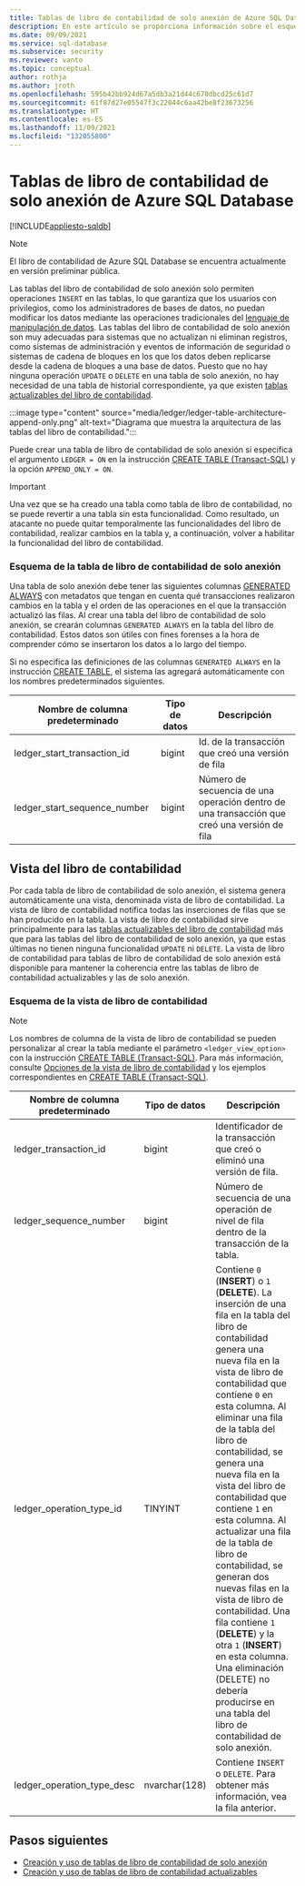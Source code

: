 ```yaml
---
title: Tablas de libro de contabilidad de solo anexión de Azure SQL Database
description: En este artículo se proporciona información sobre el esquema y las vistas de tabla del libro de contabilidad de solo anexión de Azure SQL Database.
ms.date: 09/09/2021
ms.service: sql-database
ms.subservice: security
ms.reviewer: vanto
ms.topic: conceptual
author: rothja
ms.author: jroth
ms.openlocfilehash: 595b42bb924d67a5db3a21d44c670dbcd25c61d7
ms.sourcegitcommit: 61f87d27e05547f3c22044c6aa42be8f23673256
ms.translationtype: HT
ms.contentlocale: es-ES
ms.lasthandoff: 11/09/2021
ms.locfileid: "132055800"
---
```

# <a name="azure-sql-database-append-only-ledger-tables"></a>Tablas de libro de contabilidad de solo anexión de Azure SQL Database

[!INCLUDE[appliesto-sqldb](../includes/appliesto-sqldb.md)]

> [!NOTE]
> El libro de contabilidad de Azure SQL Database se encuentra actualmente en versión preliminar pública.

Las tablas del libro de contabilidad de solo anexión solo permiten operaciones `INSERT` en las tablas, lo que garantiza que los usuarios con privilegios, como los administradores de bases de datos, no puedan modificar los datos mediante las operaciones tradicionales del [lenguaje de manipulación de datos](/sql/t-sql/queries/queries). Las tablas del libro de contabilidad de solo anexión son muy adecuadas para sistemas que no actualizan ni eliminan registros, como sistemas de administración y eventos de información de seguridad o sistemas de cadena de bloques en los que los datos deben replicarse desde la cadena de bloques a una base de datos. Puesto que no hay ninguna operación `UPDATE` o `DELETE` en una tabla de solo anexión, no hay necesidad de una tabla de historial correspondiente, ya que existen [tablas actualizables del libro de contabilidad](ledger-updatable-ledger-tables.md).

:::image type="content" source="media/ledger/ledger-table-architecture-append-only.png" alt-text="Diagrama que muestra la arquitectura de las tablas del libro de contabilidad.":::

Puede crear una tabla de libro de contabilidad de solo anexión si especifica el argumento `LEDGER = ON` en la instrucción [CREATE TABLE (Transact-SQL)](/sql/t-sql/statements/create-table-transact-sql) y la opción `APPEND_ONLY = ON`.

> [!IMPORTANT]
> Una vez que se ha creado una tabla como tabla de libro de contabilidad, no se puede revertir a una tabla sin esta funcionalidad. Como resultado, un atacante no puede quitar temporalmente las funcionalidades del libro de contabilidad, realizar cambios en la tabla y, a continuación, volver a habilitar la funcionalidad del libro de contabilidad.

### <a name="append-only-ledger-table-schema"></a>Esquema de la tabla de libro de contabilidad de solo anexión

Una tabla de solo anexión debe tener las siguientes columnas [GENERATED ALWAYS](/sql/t-sql/statements/create-table-transact-sql#generate-always-columns) con metadatos que tengan en cuenta qué transacciones realizaron cambios en la tabla y el orden de las operaciones en el que la transacción actualizó las filas. Al crear una tabla del libro de contabilidad de solo anexión, se crearán columnas `GENERATED ALWAYS` en la tabla del libro de contabilidad. Estos datos son útiles con fines forenses a la hora de comprender cómo se insertaron los datos a lo largo del tiempo.

Si no especifica las definiciones de las columnas `GENERATED ALWAYS` en la instrucción [CREATE TABLE](/sql/t-sql/statements/create-table-transact-sql), el sistema las agregará automáticamente con los nombres predeterminados siguientes.

| Nombre de columna predeterminado | Tipo de datos | Descripción |
|--|--|--|
| ledger_start_transaction_id | bigint | Id. de la transacción que creó una versión de fila |
| ledger_start_sequence_number | bigint | Número de secuencia de una operación dentro de una transacción que creó una versión de fila |

## <a name="ledger-view"></a>Vista del libro de contabilidad

Por cada tabla de libro de contabilidad de solo anexión, el sistema genera automáticamente una vista, denominada vista de libro de contabilidad. La vista de libro de contabilidad notifica todas las inserciones de filas que se han producido en la tabla. La vista de libro de contabilidad sirve principalmente para las [tablas actualizables del libro de contabilidad](ledger-updatable-ledger-tables.md) más que para las tablas del libro de contabilidad de solo anexión, ya que estas últimas no tienen ninguna funcionalidad `UPDATE` ni `DELETE`. La vista de libro de contabilidad para tablas de libro de contabilidad de solo anexión está disponible para mantener la coherencia entre las tablas de libro de contabilidad actualizables y las de solo anexión.

### <a name="ledger-view-schema"></a>Esquema de la vista de libro de contabilidad

> [!NOTE]
> Los nombres de columna de la vista de libro de contabilidad se pueden personalizar al crear la tabla mediante el parámetro `<ledger_view_option>` con la instrucción [CREATE TABLE (Transact-SQL)](/sql/t-sql/statements/create-table-transact-sql?view=azuresqldb-current&preserve-view=true). Para más información, consulte [Opciones de la vista de libro de contabilidad](/sql/t-sql/statements/create-table-transact-sql?view=azuresqldb-current&preserve-view=true#ledger-view-options) y los ejemplos correspondientes en [CREATE TABLE (Transact-SQL)](/sql/t-sql/statements/create-table-transact-sql?view=azuresqldb-current&preserve-view=true).

| Nombre de columna predeterminado | Tipo de datos | Descripción |
| --- | --- | --- |
| ledger_transaction_id | bigint | Identificador de la transacción que creó o eliminó una versión de fila. |
| ledger_sequence_number | bigint | Número de secuencia de una operación de nivel de fila dentro de la transacción de la tabla. |
| ledger_operation_type_id | TINYINT | Contiene `0` (**INSERT**) o `1` (**DELETE**). La inserción de una fila en la tabla del libro de contabilidad genera una nueva fila en la vista de libro de contabilidad que contiene `0` en esta columna. Al eliminar una fila de la tabla del libro de contabilidad, se genera una nueva fila en la vista del libro de contabilidad que contiene `1` en esta columna. Al actualizar una fila de la tabla de libro de contabilidad, se generan dos nuevas filas en la vista de libro de contabilidad. Una fila contiene `1` (**DELETE**) y la otra `1` (**INSERT**) en esta columna. Una eliminación (DELETE) no debería producirse en una tabla del libro de contabilidad de solo anexión. |
| ledger_operation_type_desc | nvarchar(128) | Contiene `INSERT` o `DELETE`. Para obtener más información, vea la fila anterior. |

## <a name="next-steps"></a>Pasos siguientes

- [Creación y uso de tablas de libro de contabilidad de solo anexión](ledger-how-to-append-only-ledger-tables.md)
- [Creación y uso de tablas de libro de contabilidad actualizables](ledger-how-to-updatable-ledger-tables.md)

